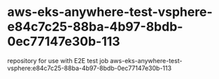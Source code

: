 # aws-eks-anywhere-test-vsphere-e84c7c25-88ba-4b97-8bdb-0ec77147e30b-113
repository for use with E2E test job aws-eks-anywhere-test-vsphere:e84c7c25-88ba-4b97-8bdb-0ec77147e30b-113
